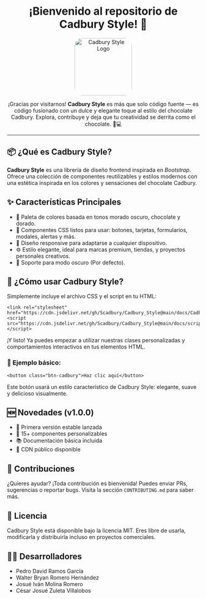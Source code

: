   <h1 align="center">¡Bienvenido al repositorio de Cadbury Style! 🍫</h1>

  <p align="center">
    <img src="https://upload.wikimedia.org/wikipedia/commons/b/bb/Cadbury_logo_new.jpg" alt="Cadbury Style Logo" width="150" style="border-radius: 20px;" />
  </p>

  <p align="center">
    ¡Gracias por visitarnos! <strong>Cadbury Style</strong> es más que solo código fuente — es código fusionado con un dulce y elegante toque al estilo del chocolate Cadbury. Explora, contribuye y deja que tu creatividad se derrita como el chocolate. 🍫💻
  </p>

  <hr />

  <h2>📦 ¿Qué es Cadbury Style?</h2>
  <p>
    <strong>Cadbury Style</strong> es una librería de diseño frontend inspirada en <em>Bootstrap</em>. Ofrece una colección de componentes reutilizables y estilos modernos con una estética inspirada en los colores y sensaciones del chocolate Cadbury. 
  </p>

  <h2>✨ Características Principales</h2>
  <ul>
    <li>🎨 Paleta de colores basada en tonos morado oscuro, chocolate y dorado.</li>
    <li>🧩 Componentes CSS listos para usar: botones, tarjetas, formularios, modales, alertas y más.</li>
    <li>📱 Diseño responsive para adaptarse a cualquier dispositivo.</li>
    <li>⚙️ Estilo elegante, ideal para marcas premium, tiendas, y proyectos personales creativos.</li>
    <li>🌙 Soporte para modo oscuro (Por defecto).</li>
  </ul>

<h2>🚀 ¿Cómo usar Cadbury Style?</h2>
<p>Simplemente incluye el archivo CSS y el script en tu HTML:</p>

<pre><code>&lt;link rel="stylesheet" href="https://cdn.jsdelivr.net/gh/Scadbury/Cadbury_Style@main/docs/CadburyStyle.css"&gt;
&lt;script src="https://cdn.jsdelivr.net/gh/Scadbury/Cadbury_Style@main/docs/script.js"&gt;&lt;/script&gt;</code></pre>

<p>¡Y listo! Ya puedes empezar a utilizar nuestras clases personalizadas y comportamientos interactivos en tus elementos HTML.</p>

<h3>📌 Ejemplo básico:</h3>

<pre><code>&lt;button class="btn-cadbury"&gt;Haz clic aquí&lt;/button&gt;</code></pre>

<p>Este botón usará un estilo característico de Cadbury Style: elegante, suave y delicioso visualmente.</p>

  <h2>🆕 Novedades (v1.0.0)</h2>
  <ul>
    <li>🌟 Primera versión estable lanzada</li>
    <li>🧱 15+ componentes personalizables</li>
    <li>📚 Documentación básica incluida</li>
    <li>🔗 CDN público disponible</li>
  </ul>

  <h2>🤝 Contribuciones</h2>
  <p>
    ¿Quieres ayudar? ¡Toda contribución es bienvenida! Puedes enviar PRs, sugerencias o reportar bugs. Visita la sección <code>CONTRIBUTING.md</code> para saber más.
  </p>

  <h2>📜 Licencia</h2>
  <p>
    Cadbury Style está disponible bajo la licencia MIT. Eres libre de usarla, modificarla y distribuirla incluso en proyectos comerciales.
  </p>
  <h2>👨‍💻 Desarrolladores</h2>
  <ul>
    <li>Pedro David Ramos García</li>
    <li>Walter Bryan Romero Hernández</li>
    <li>Josué Iván Molina Romero </li>
    <li>César Josué Zuleta Villalobos 
</li>
  </ul>
</body>
</html>
